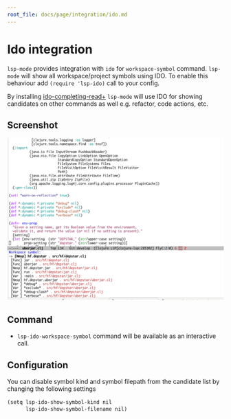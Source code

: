 ```yaml
---
root_file: docs/page/integration/ido.md
---
```

# Ido integration

`lsp-mode` provides integration with `ido` for `workspace-symbol`
command. `lsp-mode` will show all workspace/project symbols using IDO.
To enable this behaviour add `(require 'lsp-ido)` call to your config.

By installing
[ido-completing-read+](https://github.com/DarwinAwardWinner/ido-completing-read-plus)
`lsp-mode` will use IDO for showing candidates on other commands as
well e.g. refactor, code actions, etc.

## Screenshot
![ido-workspace-symbol](ido-workspace-symbol.png)


## Command

- `lsp-ido-workspace-symbol` command will be available as an interactive call.


## Configuration

You can disable symbol kind and symbol filepath from the candidate
list by changing the following settings

```elisp
(setq lsp-ido-show-symbol-kind nil
      lsp-ido-show-symbol-filename nil)
```
